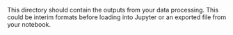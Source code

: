 This directory should contain the outputs from your data processing. This could be interim formats before loading into Jupyter or an exported file from your notebook.
